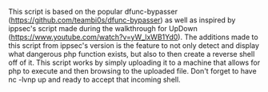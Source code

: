 This script is based on the popular dfunc-bypasser (https://github.com/teambi0s/dfunc-bypasser) as well as inspired by ippsec's script made during the walkthrough for UpDown (https://www.youtube.com/watch?v=yW_lxWB1Yd0). The additions made to this script from ippsec's version is the feature to not only detect and display what dangerous php function exists, but also to then create a reverse shell off of it. This script works by simply uploading it to a machine that allows for php to execute and then browsing to the uploaded file. Don't forget to have nc -lvnp <IP> up and ready to accept that incoming shell. 
